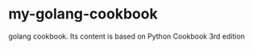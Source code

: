 my-golang-cookbook
==================

golang cookbook. Its content is based on Python Cookbook 3rd edition
